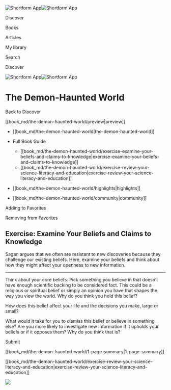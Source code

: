 ![Shortform App](/img/logo.36a2399e.svg)![Shortform App](/img/logo-dark.70c1b072.svg)

Discover

Books

Articles

My library

Search

Discover

![Shortform App](/img/logo.36a2399e.svg)![Shortform App](/img/logo-dark.70c1b072.svg)

# The Demon-Haunted World

Back to Discover

[[book_md/the-demon-haunted-world/preview|preview]]

  * [[book_md/the-demon-haunted-world|the-demon-haunted-world]]
  * Full Book Guide

    * [[book_md/the-demon-haunted-world/exercise-examine-your-beliefs-and-claims-to-knowledge|exercise-examine-your-beliefs-and-claims-to-knowledge]]
    * [[book_md/the-demon-haunted-world/exercise-review-your-science-literacy-and-education|exercise-review-your-science-literacy-and-education]]
  * [[book_md/the-demon-haunted-world/highlights|highlights]]
  * [[book_md/the-demon-haunted-world/community|community]]



Adding to Favorites 

Removing from Favorites 

## Exercise: Examine Your Beliefs and Claims to Knowledge

Sagan argues that we often are resistant to new discoveries because they challenge our existing beliefs. Here, examine your beliefs and think about how they might affect your openness to new information.

* * *

Think about your core beliefs. Pick something you believe in that doesn’t have enough scientific backing to be considered fact. This could be a religious or spiritual belief or simply an opinion you have that shapes the way you view the world. Why do you think you hold this belief?

How does this belief affect your life and the decisions you make, large or small?

What would it take for you to dismiss this belief or believe in something else? Are you more likely to investigate new information if it upholds your beliefs or if it opposes them? Why do you think that is?

Submit 

[[book_md/the-demon-haunted-world/1-page-summary|1-page-summary]]

[[book_md/the-demon-haunted-world/exercise-review-your-science-literacy-and-education|exercise-review-your-science-literacy-and-education]]

![](https://bat.bing.com/action/0?ti=56018282&Ver=2&mid=5a103219-8dd1-4123-8b83-005e90c5a0bd&sid=1711133063fa11eebdec89a8b8ae3bbc&vid=171147a063fa11eea7440fcfeb230d96&vids=0&msclkid=N&pi=0&lg=en-US&sw=800&sh=600&sc=24&nwd=1&tl=Shortform%20%7C%20Book&p=https%3A%2F%2Fwww.shortform.com%2Fapp%2Fbook%2Fthe-demon-haunted-world%2Fexercise-examine-your-beliefs-and-claims-to-knowledge&r=&lt=399&evt=pageLoad&sv=1&rn=785190)
